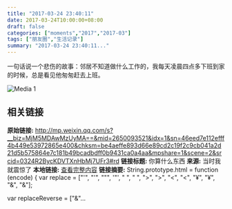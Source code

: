 ```yaml
---
title: "2017-03-24 23:40:11"
date: 2017-03-24T10:00:00+08:00
draft: false
categories: ["moments","2017","2017-03"]
tags: ["朋友圈","生活记录"]
summary: "2017-03-24 23:40:11..."
---
```


一句话说一个悲伤的故事：邻居不知道做什么工作的，我每天凌晨四点多下班到家的时候，总是看见他匆匆赶去上班。

![Media 1](/Moments/photos/2017-03-24/201703242340110.jpg)

## 相关链接

**原始链接:** http://mp.weixin.qq.com/s?__biz=MjM5MDAwMzUyMA==&mid=2650093521&idx=1&sn=46eed7e112efff4b449e53972865e400&chksm=be4aeffe893d66e89cd2c19f2c9cb041a2d21d5b575864e7c181b49bcadbdff0b9431ca0a4aa&mpshare=1&scene=2&srcid=0324R2BycKDVTXnHbMj7UFr3#rd
**链接标题:** 你算什么东西
**来源:** 当时我就震惊了
**本地链接:** [查看完整内容](/link_content/2017/03/2017-03-24/link_content/)
**链接摘要:** String.prototype.html = function (encode) {
  var replace = ["&#39;", "'", "&quot;", '"', "&nbsp;", " ", "&gt;", ">", "&lt;", "<", "&yen;", "¥", "&amp;", "&"];
 
 
 
 
 
  
  var replaceReverse = ["&"...

